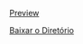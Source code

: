 [Preview](https://pedroaloonso.github.io/Digital-College-FullStack/Aula15/index.html)

[Baixar o Diretório](https://download-directory.github.io?url=https://github.com/PedroAloonso/Digital-College-FullStack/tree/main/Aula15_16)

